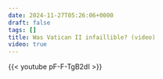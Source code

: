 ```yaml
---
date: 2024-11-27T05:26:06+0000
draft: false
tags: []
title: Was Vatican II infaillible? (video)
video: true
---
```



{{< youtube pF-F-TgB2dI >}}
